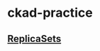 # ckad-practice
## [ReplicaSets](https://github.com/juno-the-programmer/ckad-practice/blob/main/replicasets.md)
